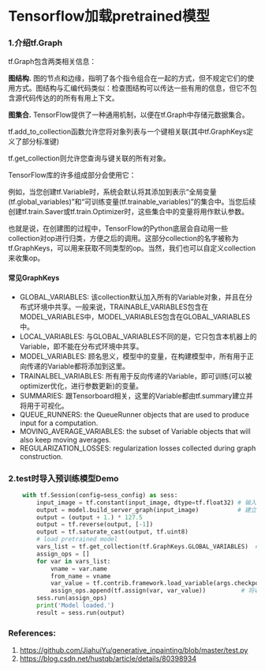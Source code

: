 # Tensorflow加载pretrained模型
### 1.介绍tf.Graph
tf.Graph包含两类相关信息：

**图结构.** 图的节点和边缘，指明了各个指令组合在一起的方式，但不规定它们的使用方式。图结构与汇编代码类似：检查图结构可以传达一些有用的信息，但它不包含源代码传达的的所有有用上下文。

**图集合.** TensorFlow提供了一种通用机制，以便在tf.Graph中存储元数据集合。

tf.add_to_collection函数允许您将对象列表与一个键相关联(其中tf.GraphKeys定义了部分标准键)

tf.get_collection则允许您查询与键关联的所有对象。

TensorFlow库的许多组成部分会使用它：

例如，当您创建tf.Variable时，系统会默认将其添加到表示“全局变量(tf.global_variables)”和“可训练变量(tf.trainable_variables)”的集合中。当您后续创建tf.train.Saver或tf.train.Optimizer时，这些集合中的变量将用作默认参数。

也就是说，在创建图的过程中，TensorFlow的Python底层会自动用一些collection对op进行归类，方便之后的调用。这部分collection的名字被称为tf.GraphKeys，可以用来获取不同类型的op。当然，我们也可以自定义collection来收集op。

#### 常见GraphKeys
- GLOBAL_VARIABLES: 该collection默认加入所有的Variable对象，并且在分布式环境中共享。一般来说，TRAINABLE_VARIABLES包含在MODEL_VARIABLES中，MODEL_VARIABLES包含在GLOBAL_VARIABLES中。
- LOCAL_VARIABLES: 与GLOBAL_VARIABLES不同的是，它只包含本机器上的Variable，即不能在分布式环境中共享。
- MODEL_VARIABLES: 顾名思义，模型中的变量，在构建模型中，所有用于正向传递的Variable都将添加到这里。
- TRAINALBEL_VARIABLES: 所有用于反向传递的Variable，即可训练(可以被optimizer优化，进行参数更新)的变量。
- SUMMARIES: 跟Tensorboard相关，这里的Variable都由tf.summary建立并将用于可视化。
- QUEUE_RUNNERS: the QueueRunner objects that are used to produce input for a computation.
- MOVING_AVERAGE_VARIABLES: the subset of Variable objects that will also keep moving averages.
- REGULARIZATION_LOSSES: regularization losses collected during graph construction.

### 2.test时导入预训练模型Demo
```python
    with tf.Session(config=sess_config) as sess:
        input_image = tf.constant(input_image, dtype=tf.float32) # 输入数据:input_image
        output = model.build_server_graph(input_image)           # 建立计算图
        output = (output + 1.) * 127.5 
        output = tf.reverse(output, [-1])
        output = tf.saturate_cast(output, tf.uint8)
        # load pretrained model
        vars_list = tf.get_collection(tf.GraphKeys.GLOBAL_VARIABLES)  # 获取所有收集到的op
        assign_ops = []
        for var in vars_list:
            vname = var.name
            from_name = vname
            var_value = tf.contrib.framework.load_variable(args.checkpoint_dir, from_name) # 获取所有model variables
            assign_ops.append(tf.assign(var, var_value))          # 将收集到的op赋值,并保存到一个list中,传入sess.run()运行
        sess.run(assign_ops)
        print('Model loaded.')
        result = sess.run(output)
```
### References:

1. https://github.com/JiahuiYu/generative_inpainting/blob/master/test.py
2. https://blog.csdn.net/hustqb/article/details/80398934
